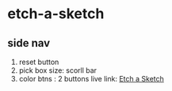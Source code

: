 # etch-a-sketch

## side nav

1. reset button
2. pick box size:
    scorll bar
3. color btns :
    2 buttons
live link: [Etch a Sketch](https://afsalahamed07.github.io/etch-a-sketch)
